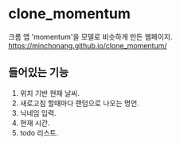 # clone_momentum
크롬 앱 'momentum'을 모델로 비슷하게 만든 웹페이지.
https://minchonang.github.io/clone_momentum/

## 들어있는 기능
1. 위치 기반 현재 날씨.
2. 새로고침 할때마다 랜덤으로 나오는 명언.
3. 닉네임 입력.
4. 현재 시간.
5. todo 리스트.
